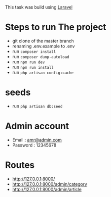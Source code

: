 This task was build using [Laravel](https://laravel.com/docs/7.x)

# Steps to run The project

- git clone of the master branch
- renaming .env.example to .env
- run `composer install`
- run `composer dump-autoload`
- run `npm run dev`
- run `npm run install`
- run `php artisan config:cache`

# seeds

- run `php artisan db:seed `

# Admin account

- Email : amr@admin.com
- Password : 12345678

# Routes

- http://127.0.0.1:8000/
- http://127.0.0.1:8000/admin/category
- http://127.0.0.1:8000/admin/article
